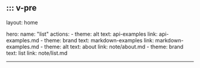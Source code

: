 ::: v-pre
---
layout: home

hero:
  name: "list"
  actions:
    - theme: alt
      text: api-examples
      link: api-examples.md
    - theme: brand
      text: markdown-examples
      link: markdown-examples.md
    - theme: alt
      text: about
      link: note/about.md
    - theme: brand
      text: list
      link: note/list.md

---